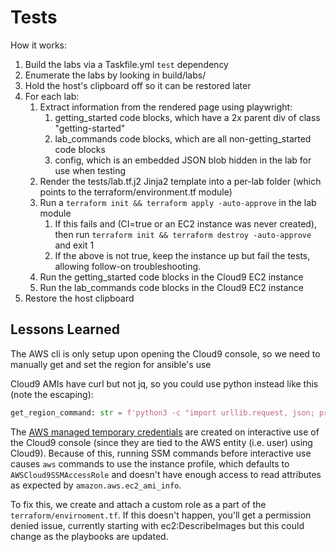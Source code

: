 # Tests

How it works:

1. Build the labs via a Taskfile.yml `test` dependency
1. Enumerate the labs by looking in build/labs/
1. Hold the host's clipboard off so it can be restored later
1. For each lab:
    1. Extract information from the rendered page using playwright:
        1. getting_started code blocks, which have a 2x parent div of class "getting-started"
        1. lab_commands code blocks, which are all non-getting_started code blocks
        1. config, which is an embedded JSON blob hidden in the lab for use when testing
    1. Render the tests/lab.tf.j2 Jinja2 template into a per-lab folder (which points to the terraform/environment.tf module)
    1. Run a `terraform init && terraform apply -auto-approve` in the lab module
        1. If this fails and (CI=true or an EC2 instance was never created), then run `terraform init && terraform destroy -auto-approve` and exit 1
        1. If the above is not true, keep the instance up but fail the tests, allowing follow-on troubleshooting.
    1. Run the getting_started code blocks in the Cloud9 EC2 instance
    1. Run the lab_commands code blocks in the Cloud9 EC2 instance
1. Restore the host clipboard

## Lessons Learned

The AWS cli is only setup upon opening the Cloud9 console, so we need to manually get and set the region for ansible's use

Cloud9 AMIs have curl but not jq, so you could use python instead like this (note the escaping):

```python
get_region_command: str = f'python3 -c "import urllib.request, json; print(json.load(urllib.request.urlopen(\\\"http://169.254.169.254/{metadata_version}/dynamic/instance-identity/document\\\"))[\\\"region\\\"])"'
```

The [AWS managed temporary credentials](https://docs.aws.amazon.com/cloud9/latest/user-guide/security-iam.html#temporary-managed-credentials-control) are
created on interactive use of the Cloud9 console (since they are tied to the AWS entity (i.e. user) using Cloud9). Because of this, running SSM commands before
interactive use causes `aws` commands to use the instance profile, which defaults to `AWSCloud9SSMAccessRole` and doesn't have enough access to read attributes
as expected by `amazon.aws.ec2_ami_info`.

To fix this, we create and attach a custom role as a part of the `terraform/envirnoment.tf`. If this doesn't happen, you'll get a permission denied issue,
currently starting with ec2:DescribeImages but this could change as the playbooks are updated.
